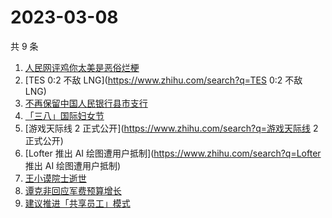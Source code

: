 # 2023-03-08

共 9 条

<!-- BEGIN ZHIHUSEARCH -->
<!-- 最后更新时间 Wed Mar 08 2023 16:26:19 GMT+0800 (China Standard Time) -->
1. [人民网评鸡你太美是恶俗烂梗](https://www.zhihu.com/search?q=人民网评鸡你太美是恶俗烂梗)
1. [TES 0:2 不敌 LNG](https://www.zhihu.com/search?q=TES 0:2 不敌 LNG)
1. [不再保留中国人民银行县市支行](https://www.zhihu.com/search?q=不再保留中国人民银行县市支行)
1. [「三八」国际妇女节](https://www.zhihu.com/search?q=「三八」国际妇女节)
1. [游戏天际线 2 正式公开](https://www.zhihu.com/search?q=游戏天际线 2 正式公开)
1. [Lofter 推出 AI 绘图遭用户抵制](https://www.zhihu.com/search?q=Lofter 推出 AI 绘图遭用户抵制)
1. [王小谟院士逝世](https://www.zhihu.com/search?q=王小谟院士逝世)
1. [谭克非回应军费预算增长](https://www.zhihu.com/search?q=谭克非回应军费预算增长)
1. [建议推进「共享员工」模式](https://www.zhihu.com/search?q=建议推进「共享员工」模式)
<!-- END ZHIHUSEARCH -->
